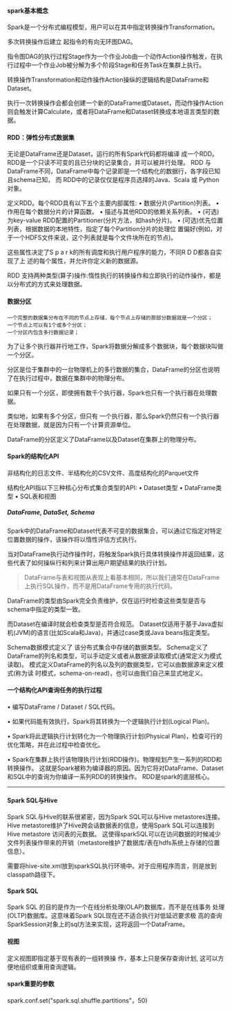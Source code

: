 
#### spark基本概念
Spark是一个分布式编程模型，用户可以在其中指定转换操作Transformation。

多次转换操作后建立 起指令的有向无环图DAG。

指令图DAG的执行过程Stage作为一个作业Job由一个动作Action操作触发，在执行过程中一个作业Job被分解为多个阶段Stage和任务Task在集群上执行。

转换操作Transformation和动作操作Action操纵的逻辑结构是DataFrame和Dataset。

执行一次转换操作会都会创建一个新的DataFrame或Dataset，而动作操作Action则会触发计算Calculate，或者将DataFrame和Dataset转换成本地语言类型的数据。

#### RDD：弹性分布式数据集
无论是DataFrame还是Dataset，运行的所有Spark代码都将编译 成一个RDD。
RDD是一个只读不可变的且已分块的记录集合，并可以被并行处理。
RDD 与 DataFrame不同，DataFrame中每个记录即是一个结构化的数据行，各字段已知且schema已知，
而 RDD中的记录仅仅是程序员选择的Java、Scala 或 Python 对象。

定义RDD。每个RDD具有以下五个主要内部属性:
• 数据分片(Partition)列表。
• 作用在每个数据分片的计算函数。
• 描述与其他RDD的依赖关系列表。
• (可选)为key-value RDD配置的Partitioner(分片方法，如hash分片)。
• (可选)优先位置列表，根据数据的本地特性，指定了每个Partition分片的处理位 置偏好(例如，对于一个HDFS文件来说，这个列表就是每个文件块所在的节点)。

这些属性决定了S p a r k的所有调度和执行用户程序的能力，不同R D D都各自实现了上 述的每个属性，并允许你定义新的数据源。

RDD 支持两种类型(算子)操作:惰性执行的转换操作和立即执行的动作操作，都是以分布式的方式来处理数据。


#### 数据分区
```
一个完整的数据集分布在不同的节点上存储，每个节点上存储的那部分数据就是一个分区；
一个节点上可以有1个或多个分区；
一个分区内包含多行数据记录；
```

为了让多个执行器并行地工作，Spark将数据分解成多个数据块，每个数据块叫做一个分区。

分区是位于集群中的一台物理机上的多行数据的集合，DataFrame的分区也说明了在执行过程中，数据在集群中的物理分布。

如果只有一个分区，即使拥有数千个执行器，Spark也只有一个执行器在处理数据。

类似地，如果有多个分区，但只有 一个执行器，那么Spark仍然只有一个执行器在处理数据，就是因为只有一个计算资源单位。

DataFrame的分区定义了DataFrame以及Dataset在集群上的物理分布。


#### Spark的结构化API
非结构化的日志文件、半结构化的CSV文件、高度结构化的Parquet文件

结构化API指以下三种核心分布式集合类型的API:
• Dataset类型
• DataFrame类型
• SQL表和视图

##### DataFrame, DataSet, Schema
Spark中的DataFrame和Dataset代表不可变的数据集合，可以通过它指定对特定位置数据的操作，该操作将以惰性评估方式执行。

当对DataFrame执行动作操作时，将触发Spark执行具体转换操作并返回结果，这些代表了如何操纵行和列来计算出用户期望结果的执行计划。

> DataFrame与表和视图从表现上看基本相同，所以我们通常在DataFrame上执行SQL操作，而不是用DataFrame专用的执行代码。

DataFrame的类型由Spark完全负责维护，仅在运行时检查这些类型是否与schema中指定的类型一致。

而Dataset在编译时就会检查类型是否符合规范。
Dataset仅适用于基于Java虚拟 机(JVM)的语言(比如Scala和Java)，并通过case类或Java beans指定类型。

Schema数据模式定义了 该分布式集合中存储的数据类型。
Schema定义了DataFrame的列名和类型，可以手动定义或者从数据源读取模式(通常定义为模式读取)。
模式定义DataFrame的列名以及列的数据类型，它可以由数据源来定义模式(称为读 时模式，schema-on-read)，也可以由我们自己来显式地定义。

#### 一个结构化API查询任务的执行过程

• 编写DataFrame / Dataset / SQL代码。

• 如果代码能有效执行，Spark将其转换为一个逻辑执行计划(Logical Plan)。

• Spark将此逻辑执行计划转化为一个物理执行计划(Physical Plan)，检查可行的 优化策略，并在此过程中检查优化。

• Spark在集群上执行该物理执行计划(RDD操作)。物理规划产生一系列的RDD和转换操作。
这就是Spark被称为编译器的原因。因为它将对DataFrame、Dataset和SQL中的查询为你编译一系列RDD的转换操作。
RDD是spark的底层核心。

---

#### Spark SQL与Hive
Spark SQL与Hive的联系很紧密，因为Spark SQL可以与Hive metastores连接。
Hive metastore维护了Hive跨会话数据表的信息，使用Spark SQL可以连接到Hive metastore 访问表的元数据。
这使得sparkSQL可以在访问数据的时候减少文件列表操作带来的开销（metastore维护了数据库/表在hdfs系统上存储的位置信息）。

需要将hive-site.xml放到sparkSQL执行环境中。对于应用程序而言，则是放到classpath路径下。

#### Spark SQL
Spark SQL 的目的是作为一个在线分析处理(OLAP)数据库，而不是在线事务 处理(OLTP)数据库。这意味着Spark SQL现在还不适合执行对低延迟要求极 高的查询
SparkSession对象上的sql方法来实现，这将返回一个DataFrame。

#### 视图
定义视图即指定基于现有表的一组转换操 作，基本上只是保存查询计划, 这可以方便地组织或重用查询逻辑。



#### spark重要的参数 
spark.conf.set("spark.sql.shuffle.partitions"，50)

